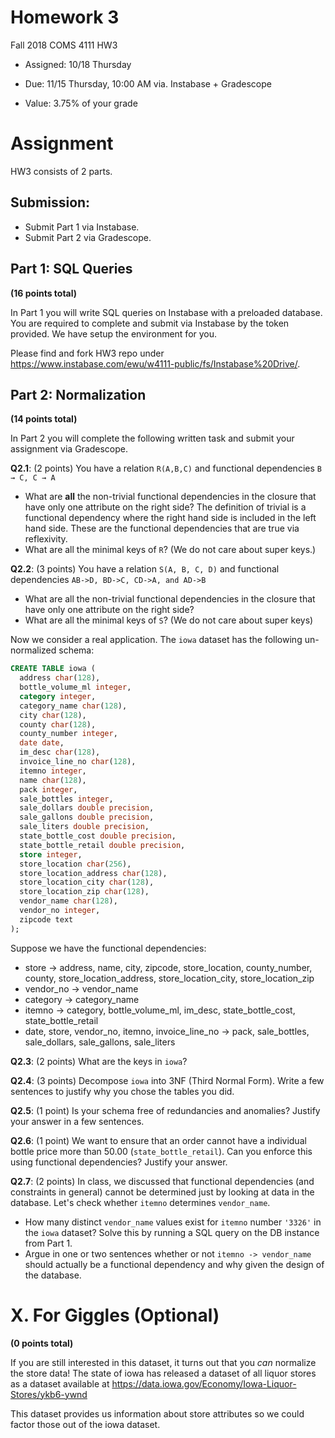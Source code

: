 # Homework 3
Fall 2018 COMS 4111 HW3

* Assigned: 10/18 Thursday

* Due: 11/15 Thursday, 10:00 AM via. Instabase + Gradescope

* Value: 3.75% of your grade

# Assignment
HW3 consists of 2 parts.

## Submission:

- Submit Part 1 via Instabase.
- Submit Part 2 via Gradescope.

## Part 1: SQL Queries

**(16 points total)**

In Part 1 you will write SQL queries on Instabase with a preloaded database. You are required to complete and submit via Instabase by the token provided.
We have setup the environment for you.


Please find and fork HW3 repo under https://www.instabase.com/ewu/w4111-public/fs/Instabase%20Drive/.

## Part 2: Normalization

**(14 points total)**

In Part 2 you will complete the following written task and submit your assignment via Gradescope.

**Q2.1**: (2 points) You have a relation `R(A,B,C)` and functional dependencies `B → C, C → A`

- What are **all** the non-trivial functional dependencies in the closure that have only one attribute on the right side? The definition of trivial is a functional dependency where the right hand side is included in the left hand side. These are the functional dependencies that are true via reflexivity.
- What are all the minimal keys of `R`? (We do not care about super keys.)

**Q2.2**: (3 points) You have a relation `S(A, B, C, D)` and functional dependencies
  `AB->D, BD->C, CD->A, and AD->B`

  * What are all the non-trivial functional dependencies in the closure
    that have  only one attribute on the right side?
  * What are all the minimal keys of `S`? (We do not care about super keys)

Now we consider a real application.
The `iowa` dataset has the following un-normalized schema:

```sql
CREATE TABLE iowa (
  address char(128),
  bottle_volume_ml integer,
  category integer,
  category_name char(128),
  city char(128),
  county char(128),
  county_number integer,
  date date,
  im_desc char(128),
  invoice_line_no char(128),
  itemno integer,
  name char(128),
  pack integer,
  sale_bottles integer,
  sale_dollars double precision,
  sale_gallons double precision,
  sale_liters double precision,
  state_bottle_cost double precision,
  state_bottle_retail double precision,
  store integer,
  store_location char(256),
  store_location_address char(128),
  store_location_city char(128),
  store_location_zip char(128),
  vendor_name char(128),
  vendor_no integer,
  zipcode text
);
```

Suppose we have the functional dependencies:

- store → address, name, city, zipcode, store_location, county_number, county, store_location_address, store_location_city, store_location_zip
- vendor_no → vendor_name
- category → category_name
- itemno → category, bottle_volume_ml, im_desc, state_bottle_cost, state_bottle_retail
- date, store, vendor_no, itemno, invoice_line_no → pack, sale_bottles, sale_dollars, sale_gallons, sale_liters

**Q2.3**: (2 points) What are the keys in `iowa`?

**Q2.4**: (3 points) Decompose `iowa` into 3NF (Third Normal Form).  Write a few sentences to justify why you chose the tables you did.

**Q2.5**: (1 point) Is your schema free of redundancies and anomalies? Justify your answer in a few sentences.

**Q2.6**: (1 point) We want to ensure that an order cannot have a individual bottle price more than 50.00 (`state_bottle_retail`).  Can you enforce this using functional dependencies?  Justify your answer.

**Q2.7**: (2 points) In class, we discussed that functional dependencies (and constraints in general) cannot be determined just by looking at data in the database. Let's check whether `itemno` determines `vendor_name`.

  * How many distinct `vendor_name` values exist for `itemno` number `'3326'` in the `iowa` dataset?  Solve this by running a SQL query on the DB instance from Part 1.
  * Argue in one or two sentences whether or not `itemno -> vendor_name` should actually be a functional dependency and why given the design of the database.

# X.  For Giggles (Optional)

**(0 points total)**

If you are still interested in this dataset, it turns out that you _can_ normalize the store data!
The state of iowa has released a dataset of all liquor stores as a dataset available at
https://data.iowa.gov/Economy/Iowa-Liquor-Stores/ykb6-ywnd

This dataset provides us information about store attributes so we could factor those out of the iowa dataset.
